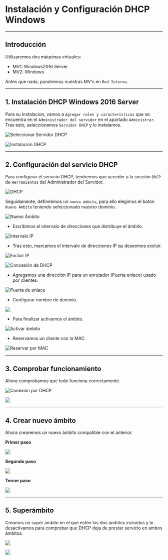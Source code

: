 
# Instalación y Configuración DHCP Windows

---

## Introducción

Utilizaremos dos máquinas virtuales:
* MV1: Windows2016 Server
* MV2: Windows

Antes que nada, pondremos nuestras MV's en `Red Interna`.

---

## 1. Instalación DHCP Windows 2016 Server

Para su instalacion, vamos a `Agregar roles y características` que se encuentra en el `Administrador del servidor` en el apartado `Administrar`. Tras esto, seleccionamos `Servidor DHCP` y lo instalamos.

![Seleccionar Servidor DHCP](./images/servidor-dhcp.png)

![Instalación DHCP](./images/instalar-dhcp.png)

---

## 2. Configuración del servicio DHCP

Para configurar el servicio DHCP, tendremos que acceder a la sección `DHCP` de `Herramientas` del Administrador del Servidor.

![DHCP](./images/dhcp.png)

Seguidamente, definiremos un `nuevo ámbito`, para ello elegimos el botón `Nuevo Ámbito` teniendo seleccionado nuestro dominio.

![Nuevo Ámbito](./images/ambito-nuevo.png)

* Escribimos el intervalo de direcciones que distribuye el ámbito.

![Intervalo IP](./images/intervalo-ip.png)

* Tras esto, marcamos el intervalo de direcciones IP qu deseemos excluir.

![Excluir IP](./images/excluir.png)

![Concesión de DHCP](./images/concesion.png)

* Agregamos una dirección IP para un enrutador (Puerta enlace) usado por clientes.

![Puerta de enlace](./images/puerta-enlace.png)

* Configurar nombre de dominio.

![](./images/dns.png)

* Para finalizar activamos el ámbito.

![Activar ámbito](./images/activardh.png)

* Reservamos un cliente con la MAC.

![Reservar por MAC](./images/reserva-mac.png)

---

## 3. Comprobar funcionamiento

Ahora comprobamos que todo funciona correctamente.

![Conexión por DHCP](./images/.png)

![](./images/conectado1.png)

---

## 4. Crear nuevo ámbito

Ahora crearemos un nuevo ámbito compatible con el anterior.

**Primer paso**

![](./images/intervalo-ip2.png)

**Segundo paso**

![](./images/excluir2.png)

**Tercer paso**

![](./images/dns2.png)

---

## 5. Superámbito

Creamos un super ámbito en el que estén los dos ámbitos incluidos y lo desactivamos para comprobar que DHCP deja de prestar servicio en ambos ámbitos.

![](./images/agregar-superambito.png)

![](./images/conectado.png)
